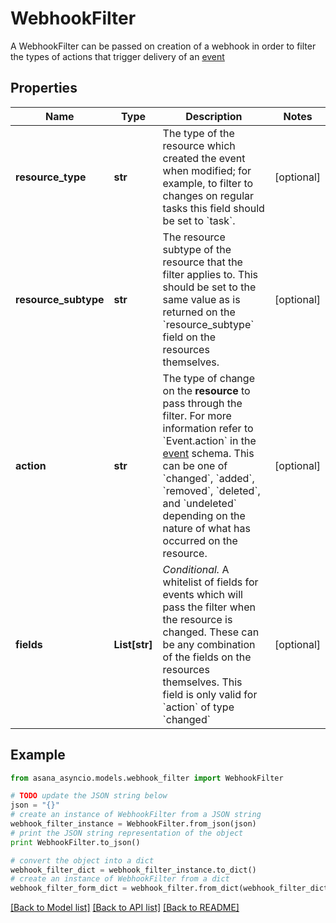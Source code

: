 # WebhookFilter

A WebhookFilter can be passed on creation of a webhook in order to filter the types of actions that trigger delivery of an [event](/reference/events)

## Properties

Name | Type | Description | Notes
------------ | ------------- | ------------- | -------------
**resource_type** | **str** | The type of the resource which created the event when modified; for example, to filter to changes on regular tasks this field should be set to &#x60;task&#x60;. | [optional] 
**resource_subtype** | **str** | The resource subtype of the resource that the filter applies to. This should be set to the same value as is returned on the &#x60;resource_subtype&#x60; field on the resources themselves. | [optional] 
**action** | **str** | The type of change on the **resource** to pass through the filter. For more information refer to &#x60;Event.action&#x60; in the [event](/reference/events) schema. This can be one of &#x60;changed&#x60;, &#x60;added&#x60;, &#x60;removed&#x60;, &#x60;deleted&#x60;, and &#x60;undeleted&#x60; depending on the nature of what has occurred on the resource. | [optional] 
**fields** | **List[str]** | *Conditional.* A whitelist of fields for events which will pass the filter when the resource is changed. These can be any combination of the fields on the resources themselves. This field is only valid for &#x60;action&#x60; of type &#x60;changed&#x60; | [optional] 

## Example

```python
from asana_asyncio.models.webhook_filter import WebhookFilter

# TODO update the JSON string below
json = "{}"
# create an instance of WebhookFilter from a JSON string
webhook_filter_instance = WebhookFilter.from_json(json)
# print the JSON string representation of the object
print WebhookFilter.to_json()

# convert the object into a dict
webhook_filter_dict = webhook_filter_instance.to_dict()
# create an instance of WebhookFilter from a dict
webhook_filter_form_dict = webhook_filter.from_dict(webhook_filter_dict)
```
[[Back to Model list]](../README.md#documentation-for-models) [[Back to API list]](../README.md#documentation-for-api-endpoints) [[Back to README]](../README.md)


